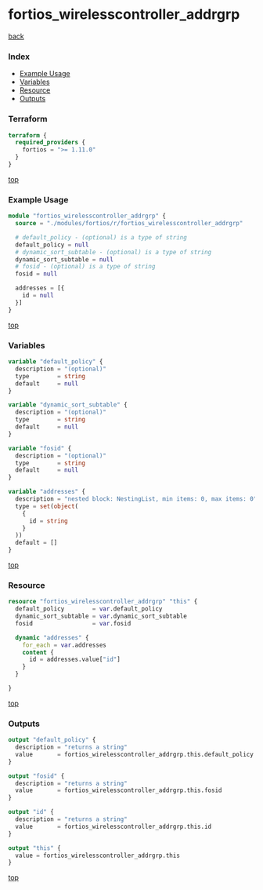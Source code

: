 # fortios_wirelesscontroller_addrgrp

[back](../fortios.md)

### Index

- [Example Usage](#example-usage)
- [Variables](#variables)
- [Resource](#resource)
- [Outputs](#outputs)

### Terraform

```terraform
terraform {
  required_providers {
    fortios = ">= 1.11.0"
  }
}
```

[top](#index)

### Example Usage

```terraform
module "fortios_wirelesscontroller_addrgrp" {
  source = "./modules/fortios/r/fortios_wirelesscontroller_addrgrp"

  # default_policy - (optional) is a type of string
  default_policy = null
  # dynamic_sort_subtable - (optional) is a type of string
  dynamic_sort_subtable = null
  # fosid - (optional) is a type of string
  fosid = null

  addresses = [{
    id = null
  }]
}
```

[top](#index)

### Variables

```terraform
variable "default_policy" {
  description = "(optional)"
  type        = string
  default     = null
}

variable "dynamic_sort_subtable" {
  description = "(optional)"
  type        = string
  default     = null
}

variable "fosid" {
  description = "(optional)"
  type        = string
  default     = null
}

variable "addresses" {
  description = "nested block: NestingList, min items: 0, max items: 0"
  type = set(object(
    {
      id = string
    }
  ))
  default = []
}
```

[top](#index)

### Resource

```terraform
resource "fortios_wirelesscontroller_addrgrp" "this" {
  default_policy        = var.default_policy
  dynamic_sort_subtable = var.dynamic_sort_subtable
  fosid                 = var.fosid

  dynamic "addresses" {
    for_each = var.addresses
    content {
      id = addresses.value["id"]
    }
  }

}
```

[top](#index)

### Outputs

```terraform
output "default_policy" {
  description = "returns a string"
  value       = fortios_wirelesscontroller_addrgrp.this.default_policy
}

output "fosid" {
  description = "returns a string"
  value       = fortios_wirelesscontroller_addrgrp.this.fosid
}

output "id" {
  description = "returns a string"
  value       = fortios_wirelesscontroller_addrgrp.this.id
}

output "this" {
  value = fortios_wirelesscontroller_addrgrp.this
}
```

[top](#index)